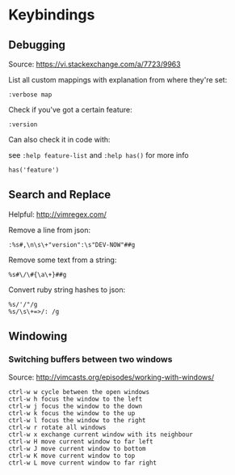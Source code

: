 # Keybindings

## Debugging

Source: <https://vi.stackexchange.com/a/7723/9963>

List all custom mappings with explanation from where they're set:

```
:verbose map
```

Check if you've got a certain feature:

```
:version
```

Can also check it in code with:

see `:help feature-list` and `:help has()` for more info

```
has('feature')
```



## Search and Replace

Helpful: <http://vimregex.com/>

Remove a line from json:

```
:%s#,\n\s\+"version":\s"DEV-NOW"##g
```

Remove some text from a string:

```
%s#\/\#{\a\+}##g
```

Convert ruby string hashes to json:

```
%s/'/"/g
%s/\s\+=>/: /g
```


## Windowing

### Switching buffers between two windows

Source: <http://vimcasts.org/episodes/working-with-windows/>

```
ctrl-w w cycle between the open windows
ctrl-w h focus the window to the left
ctrl-w j focus the window to the down
ctrl-w k focus the window to the up
ctrl-w l focus the window to the right
ctrl-w r rotate all windows
ctrl-w x exchange current window with its neighbour
ctrl-w H move current window to far left
ctrl-w J move current window to bottom
ctrl-w K move current window to top
ctrl-w L move current window to far right
```
